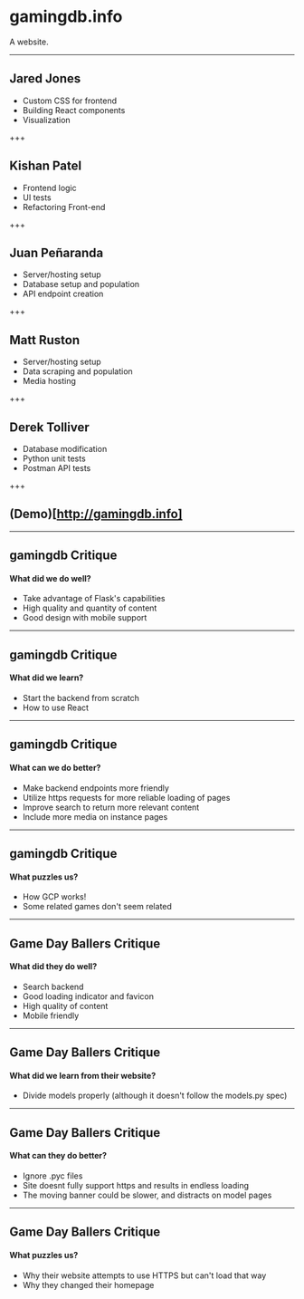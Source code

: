 # gamingdb.info

A website.

---

## Jared Jones

- Custom CSS for frontend
- Building React components
- Visualization

+++

## Kishan Patel

- Frontend logic
- UI tests
- Refactoring Front-end

+++

## Juan Peñaranda

- Server/hosting setup
- Database setup and population
- API endpoint creation

+++

## Matt Ruston

- Server/hosting setup
- Data scraping and population
- Media hosting

+++

## Derek Tolliver

- Database modification
- Python unit tests
- Postman API tests

+++

## (Demo)[http://gamingdb.info]

---

## gamingdb Critique

#### What did we do well?

- Take advantage of Flask's capabilities
- High quality and quantity of content
- Good design with mobile support

---

## gamingdb Critique

#### What did we learn?

- Start the backend from scratch
- How to use React

---

## gamingdb Critique

#### What can we do better?

- Make backend endpoints more friendly
- Utilize https requests for more reliable loading of pages
- Improve search to return more relevant content
- Include more media on instance pages

---

## gamingdb Critique

#### What puzzles us?

- How GCP works!
- Some related games don't seem related

---

## Game Day Ballers Critique

#### What did they do well?

- Search backend
- Good loading indicator and favicon
- High quality of content
- Mobile friendly

---

## Game Day Ballers Critique

#### What did we learn from their website?

- Divide models properly (although it doesn't follow the models.py spec)

---

## Game Day Ballers Critique

#### What can they do better?

- Ignore .pyc files
- Site doesnt fully support https and results in endless loading
- The moving banner could be slower, and distracts on model pages

---

## Game Day Ballers Critique

#### What puzzles us?

- Why their website attempts to use HTTPS but can't load that way
- Why they changed their homepage
